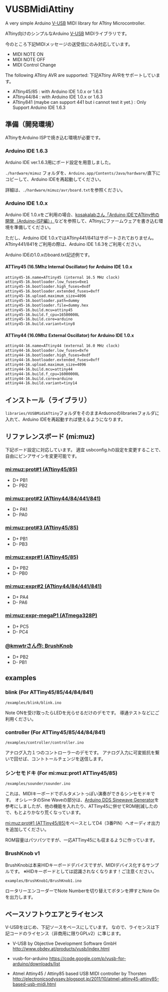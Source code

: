 # VUSBMidiAttiny

A very simple Arduino [V-USB](http://www.obdev.at/products/vusb/index.html) MIDI library for ATtiny Microcontroller.

ATtiny向けのシンプルなArduino [V-USB](http://www.obdev.at/products/vusb/index.html) MIDIライブラリです。

今のところ下記MIDIメッセージの送受信にのみ対応しています。

- MIDI NOTE ON
- MIDI NOTE OFF
- MIDI Control Change

The following ATtiny AVR are supported:
下記ATtiny AVRをサポートしています。

- ATtiny45/85 : with Arduino IDE 1.0.x or 1.6.3
- ATtiny44/84 : with Arduino IDE 1.0.x or 1.6.3
- ATtiny841 (maybe can support 441 but i cannot test it yet.) : Only Support Arduino IDE 1.6.3

## 準備（開発環境）

ATtinyをArduino ISPで焼き込む環境が必要です。

### Arduino IDE 1.6.3

Arduino IDE ver.1.6.3用にボード設定を用意しました。

`./hardware/mimuz` フォルダを、`Arduino.app/Contents/Java/hardware/`直下にコピーして、Arduino IDEを再起動してください。

詳細は、`./hardware/mimuz/avr/board.txt`を参照ください。

### Arduino IDE 1.0.x

Arduino IDE 1.0.xをご利用の場合、[kosakalabさん「Arduino IDEでATtiny他の開発（Arduino-ISP編）」](http://make.kosakalab.com/make/electronic-work/arduino-ide-arduinoisp/)などを参照して、ATtinyにファームウェアを書き込む環境を準備してください。

ただし、Arduino IDE 1.0.xではATtiny441/841はサポートされておりません。
ATtiny441/841をご利用の際は、Arduino IDE 1.6.3をご利用ください。

Arduino IDEの1.0.xのboard.txt記述例です。

#### ATTiny45 (16.5Mhz Internal Oscillator) for Arduino IDE 1.0.x

```boards.txt
attiny45-16.name=ATtiny45 (internal 16.5 MHz clock)
attiny45-16.bootloader.low_fuses=0xe1
attiny45-16.bootloader.high_fuses=0xdf
attiny45-16.bootloader.extended_fuses=0xff
attiny45-16.upload.maximum_size=4096
attiny45-16.bootloader.path=dummy
attiny45-16.bootloader.file=dummy.hex
attiny45-16.build.mcu=attiny45
attiny45-16.build.f_cpu=16500000L
attiny45-16.build.core=arduino
attiny45-16.build.variant=tiny8
```

#### ATTiny44 (16.0Mhz External Oscillator) for Arduino IDE 1.0.x

```boards.txt
attiny44-16.name=ATtiny44 (external 16.0 MHz clock)
attiny44-16.bootloader.low_fuses=0xfe
attiny44-16.bootloader.high_fuses=0xdf
attiny44-16.bootloader.extended_fuses=0xff
attiny44-16.upload.maximum_size=4096
attiny44-16.build.mcu=attiny44
attiny44-16.build.f_cpu=16000000L
attiny44-16.build.core=arduino
attiny44-16.build.variant=tiny14
```

## インストール（ライブラリ）

`libraries/VUSBMidiATtiny`フォルダをそのままArduonoのlibrariesフォルダに入れて、Arduino IDEを再起動すれば使えるようになります。

## リファレンスボード (mi:muz)

下記ボード設定に対応しています。
適宜 usbconfig.hの設定を変更することで、自由にピンアサインを変更可能です。

### [mi:muz:prot#1 (ATtiny45/85)](https://github.com/tadfmac/mi-muz/tree/master/boards/prot1)

- D+ PB1
- D- PB2

### [mi:muz:prot#2 (ATtiny44/84/441/841)](https://github.com/tadfmac/mi-muz/tree/master/boards/prot2)

- D+ PA1
- D- PA0

### [mi:muz:prot#3 (ATtiny45/85)](https://github.com/tadfmac/mi-muz/tree/master/boards/prot3)

- D+ PB1
- D- PB3

### [mi:muz:expr#1 (ATtiny45/85)](https://github.com/tadfmac/mi-muz/tree/master/boards/expr1)

- D+ PB2
- D- PB0

### [mi:muz:expr#2 (ATtiny44/84/441/841)](https://github.com/tadfmac/mi-muz/tree/master/boards/expr2)

- D+ PA4
- D- PA6

### [mi:muz:expr-megaP1 (ATmega328P)](https://github.com/tadfmac/mi-muz/tree/master/boards/expr-megaP1)

- D+ PC5
- D- PC4

### [@kmwtrさん作: BrushKnob](https://github.com/kmwtr/BrushKnob)

- D+ PB2
- D- PB1

## examples

### blink (For ATTiny45/85/44/84/841)

`/examples/blink/blink.ino`

Note ONを受け取ったらLEDを光らせるだけのデモです。
導通テストなどにご利用ください。

### controller (For ATTiny45/85/44/84/841)

`/examples/controller/controller.ino`

アナログ入力１つのコントローラーのデモです。
アナログ入力に可変抵抗を繋いで回せば、コントトールチェンジを送信します。

### シンセモドキ (For mi:muz:prot1 ATTiny45/85)

`/examples/sounder/sounder.ino`

これは、MIDIキーボードでポルタメントっぽい演奏ができるシンセモドキです。
オシレータのSine Waveの部分は、[Arduino DDS Sinewave Generator](http://interface.khm.de/index.php/lab/experiments/arduino-dds-sinewave-generator/)を参考にしましたが、他の機能を入れたり、ATTiny45に併せてROM削減したので、もとよりかなり荒くなっています。

[mi:muz:prot#1 (ATTiny45/85)](https://github.com/tadfmac/mi-muz/tree/master/boards/prot1)をベースとしてD4（3番PIN）へオーディオ出力を追加してください。

ROM容量はパツパツですが、一応ATTiny45にも収まるように作っています。

### BrushKnob v1

BrushKnobは本来HIDキーボードデバイスですが、MIDIデバイス化するサンプルです。
※HIDキーボードとしては認識されなくなります！ご注意ください。

`examples/BrushKnob1/BrushKnob1.ino`

ロータリーエンコーダーでNote Numberを切り替えてボタンを押すとNote Onを出力します。

## ベースソフトウエアとライセンス

V-USBをはじめ、下記ソースをベースにしています。
なので、ライセンスは下記コードのライセンス（非商用に限りGPLv2）に準じます。

- V-USB by Objective Development Software GmbH
	http://www.obdev.at/products/vusb/index.html

- vusb-for-arduino 
  https://code.google.com/p/vusb-for-arduino/downloads/list

- Atmel Attiny45 / Attiny85 based USB MIDI controller by Thorsten
  http://electronicsodyssey.blogspot.jp/2011/10/atmel-attiny45-attiny85-based-usb-midi.html




